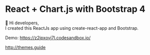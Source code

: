 React + Chart.js with Bootstrap 4
==

👋 Hi developers,<br>
I created this ReactJs app using create-react-app 
and Bootstrap.

Demo: <https://z2jpxovj7l.codesandbox.io/>

<http://themes.guide>